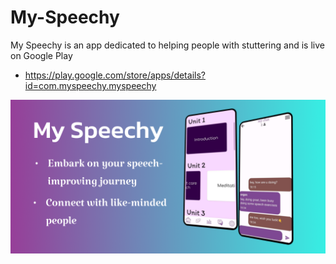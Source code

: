 # My-Speechy
My Speechy is an app dedicated to helping people with stuttering and is live on Google Play
- https://play.google.com/store/apps/details?id=com.myspeechy.myspeechy

![Feature Graphics.png](app%2Fsrc%2Fmain%2Fres%2Fgoogle-play-imgs%2FFeature%20Graphics.png)
